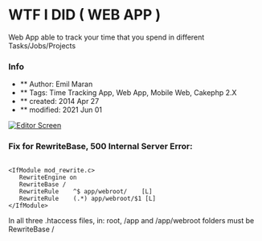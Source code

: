 WTF I DID ( WEB APP )
===============

Web App able to track your time that you spend in different Tasks/Jobs/Projects


### Info
* ** Author: Emil Maran
* ** Tags: Time Tracking App, Web App, Mobile Web, Cakephp 2.X
* ** created:  2014 Apr 27
* ** modified: 2021 Jun 01

[![Editor Screen](https://raw.github.com/maranemil/wtfidid_web_app/master/screens/wtfidid_screen.png)](#features)

### Fix for RewriteBase, 500 Internal Server Error:

```

<IfModule mod_rewrite.c>
   RewriteEngine on
   RewriteBase /
   RewriteRule    ^$ app/webroot/    [L]
   RewriteRule    (.*) app/webroot/$1 [L]
</IfModule>

```

In all three .htaccess files, in: root, /app and /app/webroot folders must be RewriteBase /
